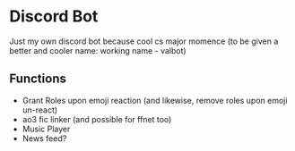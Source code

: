 # Discord Bot
Just my own discord bot because cool cs major momence (to be given a better and cooler name: working name - valbot)

## Functions
- Grant Roles upon emoji reaction (and likewise, remove roles upon emoji un-react)
- ao3 fic linker (and possible for ffnet too)
- Music Player
- News feed?
